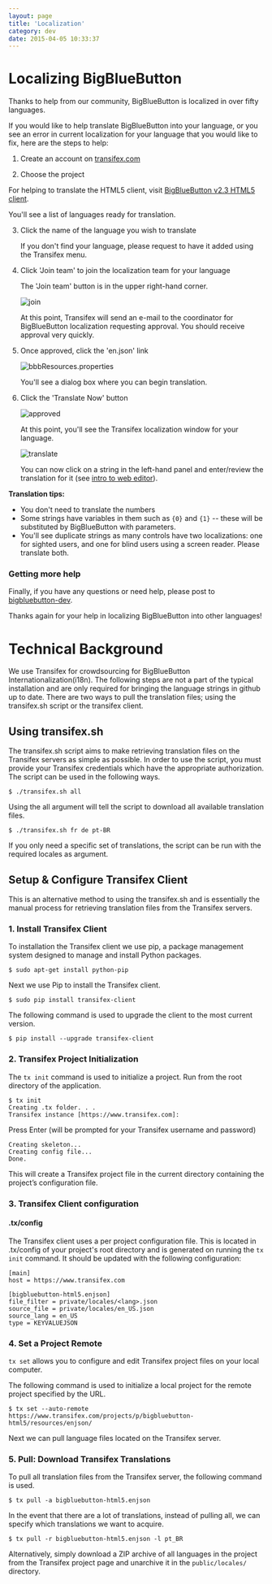 ```yaml
---
layout: page
title: 'Localization'
category: dev
date: 2015-04-05 10:33:37
---
```


# Localizing BigBlueButton

Thanks to help from our community, BigBlueButton is localized in over fifty languages.

If you would like to help translate BigBlueButton into your language, or you see an error in current localization for your language that you would like to fix, here are the steps to help:

1. Create an account on [transifex.com](https://www.transifex.com/)

2. Choose the project

For helping to translate the HTML5 client, visit [BigBlueButton v2.3 HTML5 client](https://www.transifex.com/bigbluebutton/bigbluebutton-v23-html5-client/).

You'll see a list of languages ready for translation.

3. Click the name of the language you wish to translate

   If you don't find your language, please request to have it added using the Transifex menu.

4. Click 'Join team' to join the localization team for your language

   The 'Join team' button is in the upper right-hand corner.

   ![join](/images/join.png)

   At this point, Transifex will send an e-mail to the coordinator for BigBlueButton localization requesting approval. You should receive approval very quickly.

5. Once approved, click the 'en.json' link

   ![bbbResources.properties](/images/image1.png)

   You'll see a dialog box where you can begin translation.

6. Click the 'Translate Now' button

   ![approved](/images/approved.png)

   At this point, you'll see the Transifex localization window for your language.

   ![translate](/images/translate.png)

   You can now click on a string in the left-hand panel and enter/review the translation for it (see [intro to web editor](http://support.transifex.com/customer/portal/articles/972120-introduction-to-the-web-editor)).

**Translation tips:**

- You don't need to translate the numbers
- Some strings have variables in them such as `{0}` and `{1}` -- these will be substituted by BigBlueButton with parameters.
- You'll see duplicate strings as many controls have two localizations: one for sighted users, and one for blind users using a screen reader. Please translate both.

### Getting more help

Finally, if you have any questions or need help, please post to [bigbluebutton-dev](http://groups.google.com/group/bigbluebutton-dev/topics?gvc=2).

Thanks again for your help in localizing BigBlueButton into other languages!

# Technical Background

We use Transifex for crowdsourcing for BigBlueButton Internationalization(i18n). The following steps are not a part of the typical installation and are only required for bringing the language strings in github up to date. There are two ways to pull the translation files; using the transifex.sh script or the transifex client.

## Using transifex.sh

The transifex.sh script aims to make retrieving translation files on the Transifex servers as simple as possible. In order to use the script, you must provide your Transifex credentials which have the appropriate authorization. The script can be used in the following ways.

```
$ ./transifex.sh all
```

Using the all argument will tell the script to download all available translation files.

```
$ ./transifex.sh fr de pt-BR
```

If you only need a specific set of translations, the script can be run with the required locales as argument.

## Setup & Configure Transifex Client

This is an alternative method to using the transifex.sh and is essentially the manual process for retrieving translation files from the Transifex servers.

### 1. Install Transifex Client

To installation the Transifex client we use pip, a package management system designed to manage and install Python packages.

```
$ sudo apt-get install python-pip
```

Next we use Pip to install the Transifex client.

```
$ sudo pip install transifex-client
```

The following command is used to upgrade the client to the most current version.

```
$ pip install --upgrade transifex-client
```

### 2. Transifex Project Initialization

The `tx init` command is used to initialize a project. Run from the root directory of the application.

```
$ tx init
Creating .tx folder. . .
Transifex instance [https://www.transifex.com]:
```

Press Enter (will be prompted for your Transifex username and password)

```
Creating skeleton...
Creating config file...
​Done.
```

This will create a Transifex project file in the current directory containing the project’s configuration file.

### 3. Transifex Client configuration

#### .tx/config

The Transifex client uses a per project configuration file. This is located in .tx/config of your project's root directory and is generated on running the `tx init` command. It should be updated with the following configuration:

```
[main]
host = https://www.transifex.com

[bigbluebutton-html5.enjson]
file_filter = private/locales/<lang>.json
source_file = private/locales/en_US.json
source_lang = en_US
type = KEYVALUEJSON
```

### 4. Set a Project Remote

`tx set` allows you to configure and edit Transifex project files on your local computer.

The following command is used to initialize a local project for the remote project specified by the URL.

`$ tx set --auto-remote https://www.transifex.com/projects/p/bigbluebutton-html5/resources/enjson/`

Next we can pull language files located on the Transifex server.

### 5. Pull: Download Transifex Translations

To pull all translation files from the Transifex server, the following command is used.

`$ tx pull -a bigbluebutton-html5.enjson`

In the event that there are a lot of translations, instead of pulling all, we can specify which translations we want to acquire.

`$ tx pull -r bigbluebutton-html5.enjson -l pt_BR`

Alternatively, simply download a ZIP archive of all languages in the project from the Transifex project page and unarchive it in the `public/locales/` directory.
